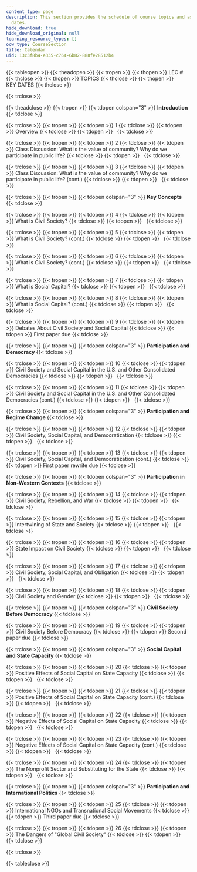 ```yaml
---
content_type: page
description: This section provides the schedule of course topics and assignment due
  dates.
hide_download: true
hide_download_original: null
learning_resource_types: []
ocw_type: CourseSection
title: Calendar
uid: 13c3f8b4-e335-c764-6b82-888fe28512b4
---
```


{{< tableopen >}}
{{< theadopen >}}
{{< tropen >}}
{{< thopen >}}
LEC #
{{< thclose >}}
{{< thopen >}}
TOPICS
{{< thclose >}}
{{< thopen >}}
KEY DATES
{{< thclose >}}

{{< trclose >}}

{{< theadclose >}}
{{< tropen >}}
{{< tdopen colspan="3" >}}
**Introduction**
{{< tdclose >}}

{{< trclose >}}
{{< tropen >}}
{{< tdopen >}}
1
{{< tdclose >}}
{{< tdopen >}}
Overview
{{< tdclose >}}
{{< tdopen >}}
 
{{< tdclose >}}

{{< trclose >}}
{{< tropen >}}
{{< tdopen >}}
2
{{< tdclose >}}
{{< tdopen >}}
Class Discussion: What is the value of community? Why do we participate in public life?
{{< tdclose >}}
{{< tdopen >}}
 
{{< tdclose >}}

{{< trclose >}}
{{< tropen >}}
{{< tdopen >}}
3
{{< tdclose >}}
{{< tdopen >}}
Class Discussion: What is the value of community? Why do we participate in public life? (cont.)
{{< tdclose >}}
{{< tdopen >}}
 
{{< tdclose >}}

{{< trclose >}}
{{< tropen >}}
{{< tdopen colspan="3" >}}
**Key Concepts**
{{< tdclose >}}

{{< trclose >}}
{{< tropen >}}
{{< tdopen >}}
4
{{< tdclose >}}
{{< tdopen >}}
What is Civil Society?
{{< tdclose >}}
{{< tdopen >}}
 
{{< tdclose >}}

{{< trclose >}}
{{< tropen >}}
{{< tdopen >}}
5
{{< tdclose >}}
{{< tdopen >}}
What is Civil Society? (cont.)
{{< tdclose >}}
{{< tdopen >}}
 
{{< tdclose >}}

{{< trclose >}}
{{< tropen >}}
{{< tdopen >}}
6
{{< tdclose >}}
{{< tdopen >}}
What is Civil Society? (cont.)
{{< tdclose >}}
{{< tdopen >}}
 
{{< tdclose >}}

{{< trclose >}}
{{< tropen >}}
{{< tdopen >}}
7
{{< tdclose >}}
{{< tdopen >}}
What is Social Capital?
{{< tdclose >}}
{{< tdopen >}}
 
{{< tdclose >}}

{{< trclose >}}
{{< tropen >}}
{{< tdopen >}}
8
{{< tdclose >}}
{{< tdopen >}}
What is Social Capital? (cont.)
{{< tdclose >}}
{{< tdopen >}}
 
{{< tdclose >}}

{{< trclose >}}
{{< tropen >}}
{{< tdopen >}}
9
{{< tdclose >}}
{{< tdopen >}}
Debates About Civil Society and Social Capital
{{< tdclose >}}
{{< tdopen >}}
First paper due
{{< tdclose >}}

{{< trclose >}}
{{< tropen >}}
{{< tdopen colspan="3" >}}
**Participation and Democracy**
{{< tdclose >}}

{{< trclose >}}
{{< tropen >}}
{{< tdopen >}}
10
{{< tdclose >}}
{{< tdopen >}}
Civil Society and Social Capital in the U.S. and Other Consolidated Democracies
{{< tdclose >}}
{{< tdopen >}}
 
{{< tdclose >}}

{{< trclose >}}
{{< tropen >}}
{{< tdopen >}}
11
{{< tdclose >}}
{{< tdopen >}}
Civil Society and Social Capital in the U.S. and Other Consolidated Democracies (cont.)
{{< tdclose >}}
{{< tdopen >}}
 
{{< tdclose >}}

{{< trclose >}}
{{< tropen >}}
{{< tdopen colspan="3" >}}
**Participation and Regime Change**
{{< tdclose >}}

{{< trclose >}}
{{< tropen >}}
{{< tdopen >}}
12
{{< tdclose >}}
{{< tdopen >}}
Civil Society, Social Capital, and Democratization
{{< tdclose >}}
{{< tdopen >}}
 
{{< tdclose >}}

{{< trclose >}}
{{< tropen >}}
{{< tdopen >}}
13
{{< tdclose >}}
{{< tdopen >}}
Civil Society, Social Capital, and Democratization (cont.)
{{< tdclose >}}
{{< tdopen >}}
First paper rewrite due
{{< tdclose >}}

{{< trclose >}}
{{< tropen >}}
{{< tdopen colspan="3" >}}
**Participation in Non-Western Contexts**
{{< tdclose >}}

{{< trclose >}}
{{< tropen >}}
{{< tdopen >}}
14
{{< tdclose >}}
{{< tdopen >}}
Civil Society, Rebellion, and War
{{< tdclose >}}
{{< tdopen >}}
 
{{< tdclose >}}

{{< trclose >}}
{{< tropen >}}
{{< tdopen >}}
15
{{< tdclose >}}
{{< tdopen >}}
Intertwining of State and Society
{{< tdclose >}}
{{< tdopen >}}
 
{{< tdclose >}}

{{< trclose >}}
{{< tropen >}}
{{< tdopen >}}
16
{{< tdclose >}}
{{< tdopen >}}
State Impact on Civil Society
{{< tdclose >}}
{{< tdopen >}}
 
{{< tdclose >}}

{{< trclose >}}
{{< tropen >}}
{{< tdopen >}}
17
{{< tdclose >}}
{{< tdopen >}}
Civil Society, Social Capital, and Obligation
{{< tdclose >}}
{{< tdopen >}}
 
{{< tdclose >}}

{{< trclose >}}
{{< tropen >}}
{{< tdopen >}}
18
{{< tdclose >}}
{{< tdopen >}}
Civil Society and Gender
{{< tdclose >}}
{{< tdopen >}}
 
{{< tdclose >}}

{{< trclose >}}
{{< tropen >}}
{{< tdopen colspan="3" >}}
**Civil Society Before Democracy**
{{< tdclose >}}

{{< trclose >}}
{{< tropen >}}
{{< tdopen >}}
19
{{< tdclose >}}
{{< tdopen >}}
Civil Society Before Democracy
{{< tdclose >}}
{{< tdopen >}}
Second paper due
{{< tdclose >}}

{{< trclose >}}
{{< tropen >}}
{{< tdopen colspan="3" >}}
**Social Capital and State Capacity**
{{< tdclose >}}

{{< trclose >}}
{{< tropen >}}
{{< tdopen >}}
20
{{< tdclose >}}
{{< tdopen >}}
Positive Effects of Social Capital on State Capacity
{{< tdclose >}}
{{< tdopen >}}
 
{{< tdclose >}}

{{< trclose >}}
{{< tropen >}}
{{< tdopen >}}
21
{{< tdclose >}}
{{< tdopen >}}
Positive Effects of Social Capital on State Capacity (cont.)
{{< tdclose >}}
{{< tdopen >}}
 
{{< tdclose >}}

{{< trclose >}}
{{< tropen >}}
{{< tdopen >}}
22
{{< tdclose >}}
{{< tdopen >}}
Negative Effects of Social Capital on State Capacity
{{< tdclose >}}
{{< tdopen >}}
 
{{< tdclose >}}

{{< trclose >}}
{{< tropen >}}
{{< tdopen >}}
23
{{< tdclose >}}
{{< tdopen >}}
Negative Effects of Social Capital on State Capacity (cont.)
{{< tdclose >}}
{{< tdopen >}}
 
{{< tdclose >}}

{{< trclose >}}
{{< tropen >}}
{{< tdopen >}}
24
{{< tdclose >}}
{{< tdopen >}}
The Nonprofit Sector and Substituting for the State
{{< tdclose >}}
{{< tdopen >}}
 
{{< tdclose >}}

{{< trclose >}}
{{< tropen >}}
{{< tdopen colspan="3" >}}
**Participation and International Politics**
{{< tdclose >}}

{{< trclose >}}
{{< tropen >}}
{{< tdopen >}}
25
{{< tdclose >}}
{{< tdopen >}}
International NGOs and Transnational Social Movements
{{< tdclose >}}
{{< tdopen >}}
Third paper due
{{< tdclose >}}

{{< trclose >}}
{{< tropen >}}
{{< tdopen >}}
26
{{< tdclose >}}
{{< tdopen >}}
The Dangers of "Global Civil Society"
{{< tdclose >}}
{{< tdopen >}}
 
{{< tdclose >}}

{{< trclose >}}

{{< tableclose >}}